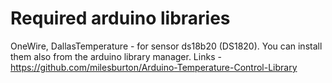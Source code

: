 # Required arduino libraries
OneWire, DallasTemperature - for sensor ds18b20 (DS1820).
You can install them also from the arduino library manager.
Links - https://github.com/milesburton/Arduino-Temperature-Control-Library

